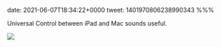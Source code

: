 date: 2021-06-07T18:34:22+0000
tweet: 1401970806238990343
%%%

Universal Control between iPad and Mac sounds useful.

![](E3TM_-wWUAYzaLv.jpg)
